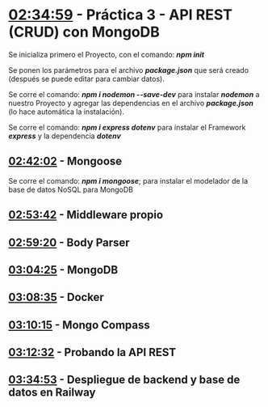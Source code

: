 # [02:34:59](https://www.youtube.com/watch?v=I17ln313Pjk&t=9299s) - Práctica 3 - API REST (CRUD) con MongoDB

Se inicializa primero el Proyecto, con el comando: ***npm init***

Se ponen los parámetros para el archivo ***package.json*** que será creado (después se puede editar para cambiar datos).

Se corre el comando: ***npm i nodemon --save-dev*** para instalar ***nodemon*** a nuestro Proyecto y agregar las dependencias en el archivo ***package.json*** (lo hace automática la instalación).

Se corre el comando: ***npm i express dotenv*** para instalar el Framework ***express*** y la dependencia ***dotenv***

## [02:42:02](https://www.youtube.com/watch?v=I17ln313Pjk&t=9722s) - Mongoose

Se corre el comando: ***npm i mongoose***; para instalar el modelador de la base de datos NoSQL para MongoDB

## [02:53:42](https://www.youtube.com/watch?v=I17ln313Pjk&t=10422s)  - Middleware propio

## [02:59:20](https://www.youtube.com/watch?v=I17ln313Pjk&t=10760s) - Body Parser

## [03:04:25](https://www.youtube.com/watch?v=I17ln313Pjk&t=11065s) - MongoDB

## [03:08:35](https://www.youtube.com/watch?v=I17ln313Pjk&t=11315s) - Docker

## [03:10:15](https://www.youtube.com/watch?v=I17ln313Pjk&t=11415s) - Mongo Compass

## [03:12:32](https://www.youtube.com/watch?v=I17ln313Pjk&t=11552s) - Probando la API REST

## [03:34:53](https://www.youtube.com/watch?v=I17ln313Pjk&t=12893s) - Despliegue de backend y base de datos en Railway
